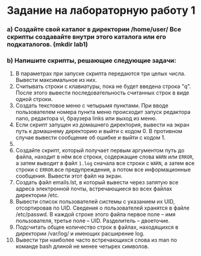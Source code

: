 # Задание на лабораторную работу 1
### a) Создайте свой каталог в директории /home/user/ Все скрипты создавайте внутри этого каталога или его подкаталогов. (mkdir lab1)
### b) Напишите скрипты, решающие следующие задачи:
1) В параметрах при запуске скрипта передаются три целых числа. Вывести максимальное из них.
2) Считывать строки с клавиатуры, пока не будет введена строка "q". После этого вывести последовательность считанных строк в виде одной строки.
3) Создать текстовое меню с четырьмя пунктами. При вводе пользователем номера пункта меню происходит запуск редактора nano, редактора vi, браузера links или выход из меню.
4) Если скрипт запущен из домашнего директория, вывести на экран путь к домашнему директорию и выйти с кодом 0. В противном случае вывести сообщение об ошибке и выйти с кодом 1.
5)
6) Создайте скрипт, который получает первым аргументом путь до файла, находит в нём все строки, содержащие слова `WARN` или `ERROR`, а затем выводит в файл `1.log` сначала все строки с `WARN`, а затем все строки с `ERROR`.все предупреждения, а потом все информационные сообщения. Вывести этот файл на экран.
7) Создать файл emails.lst, в который вывести через запятую все адреса электронной почты, встречающиеся во всех файлах директории /etc.
8) Вывести список пользователей системы с указанием их UID, отсортировав по UID. Сведения о пользователей хранятся в файле /etc/passwd. В каждой строке этого файла первое поле – имя пользователя, третье поле – UID. Разделитель – двоеточие.
9) Подсчитать общее количество строк в файлах, находящихся в директории /var/log/ и имеющих расширение log.
10) Вывести три наиболее часто встречающихся слова из man по команде bash длиной не менее четырех символов.
